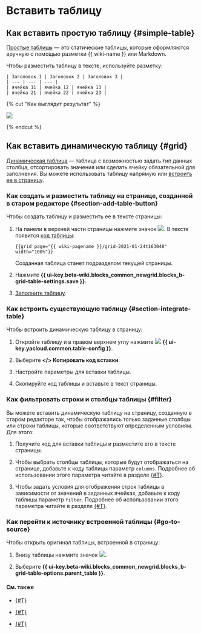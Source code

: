 # Вставить таблицу

## Как вставить простую таблицу {#simple-table}

[Простые таблицы](static-markup/grids.md) — это статические таблицы, которые оформляются вручную с помощью разметки {{ wiki-name }} или Markdown.

Чтобы разместить таблицу в тексте, используйте разметку:

```
| Заголовок 1 | Заголовок 2 | Заголовок 3 |
| --- | --- | --- |
| ячейка 11 | ячейка 12 | ячейка 13 |
| ячейка 21 | ячейка 22 | ячейка 23 |
```

{% cut "Как выглядит результат" %}

![](../_assets/wiki/table-with-border.png)

{% endcut %}

## Как вставить динамическую таблицу {#grid}

[Динамическая таблица](pages-types.md#grid) — таблица с возможностью задать тип данных столбца, отсортировать значения или сделать ячейку обязательной для заполнения. Вы можете использовать таблицу напрямую или [встроить ее в страницу](#section-integrate-table).


### Как создать и разместить таблицу на странице, созданной в старом редакторе {#section-add-table-button}

Чтобы создать таблицу и разместить ее в тексте страницы:

1. На панели в верхней части страницы нажмите значок ![](../_assets/wiki/add-dynamic-grid.png). В тексте появится [код таблицы](actions/grid-reference.md): 
    
    ```
    {{grid page="{{ wiki-pagename }}/grid-2021-01-24t163048" width="100%"}}
    ```

    Созданная таблица станет подразделом текущей страницы.

1. Нажмите **{{ ui-key.beta-wiki.blocks_common_newgrid.blocks_b-grid-table-settings.save }}**.

1. [Заполните таблицу](edit-grid-wysiwyg.md).

### Как встроить существующую таблицу {#section-integrate-table}

Чтобы встроить динамическую таблицу в страницу:

1. Откройте таблицу и в правом верхнем углу нажмите ![](../_assets/wiki/svg/new-settings.svg) **{{ ui-key.yacloud.common.table-config }}**.

1. Выберите **</> Копировать код вставки**.

1. Настройте параметры для вставки таблицы.

1. Скопируйте код таблицы и вставьте в текст страницы.

### Как фильтровать строки и столбцы таблицы {#filter}

Вы можете вставить динамическую таблицу на страницу, созданную в старом редакторе так, чтобы отображались только заданные столбцы или строки таблицы, которые соответствуют определенным условиям. Для этого:

1. Получите код для вставки таблицы и разместите его в тексте страницы.

1. Чтобы выбрать столбцы таблицы, которые будут отображаться на странице, добавьте к коду таблицы параметр `columns`. Подробнее об использовании этого параметра читайте в разделе [{#T}](actions/grid-reference.md#col-filter).

1. Чтобы задать условия для отображения строк таблицы в зависимости от значений в заданных ячейках, добавьте к коду таблицы параметр `filter`. Подробнее об использовании этого параметра читайте в разделе [{#T}](actions/grid-reference.md#row-filter).

### Как перейти к источнику встроенной таблицы {#go-to-source}

Чтобы открыть оригинал таблицы, встроенной в страницу:


1. Внизу таблицы нажмите значок ![](../_assets/wiki/table-settings-footer.png).


1. Выберите **{{ ui-key.beta-wiki.blocks_common_newgrid.blocks_b-grid-table-options.parent_table }}**.

#### См. также

- [{#T}](edit-grid-wysiwyg.md)

- [{#T}](import-page.md)

- [{#T}](static-markup/csv.md)